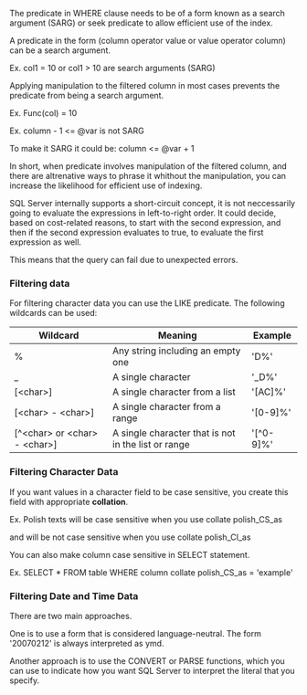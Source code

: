 The predicate in WHERE clause needs to be of a form known as a search argument (SARG) or seek predicate to allow efficient use of the index.

A predicate in the form (column operator value or value operator column) can be a search argument.

Ex.
col1 = 10 or col1 > 10
are search arguments (SARG)

Applying manipulation to the filtered column in most cases prevents the predicate from being a search argument.

Ex.
Func(col) = 10

Ex.
column - 1 <= @var
is not SARG

To make it SARG it could be:
column <= @var + 1

In short, when predicate involves manipulation of the filtered column, and there are altrenative ways to phrase it whithout the manipulation, you can increase the likelihood for efficient use of indexing.

SQL Server internally supports a short-circuit concept, it is not neccessarily going to evaluate the expressions in left-to-right order.
It could decide, based on cost-related reasons, to start with the second expression, and then if the second expression evaluates to true, to evaluate the first expression as well.

This means that the query can fail due to unexpected errors.

### Filtering data

For filtering character data you can use the LIKE predicate.
The following wildcards can be used:

| Wildcard | Meaning | Example |
| --- | --- | --- |
| %   | Any string including an empty one | 'D%' |
| _   | A single character | '_D%' |
| \[&lt;char&gt;\] | A single character from a list | '\[AC\]%' |
| \[&lt;char&gt; - &lt;char&gt;\] | A single character from a range | '\[0-9\]%' |
| \[^&lt;char&gt; or &lt;char&gt; - &lt;char&gt;\] | A single character that is not in the list or range | '\[^0-9\]%' |

### Filtering Character Data

If you want values in a character field to be case sensitive, you create this field with appropriate **collation**.

Ex.
Polish texts will be case sensitive when you use
collate polish\_CS\_as

and will be not case sensitive when you use
collate polish\_CI\_as

You can also make column case sensitive in SELECT statement.

Ex.
SELECT * FROM table WHERE column collate polish\_CS\_as = 'example'

### Filtering Date and Time Data

There are two main approaches.

One is to use a form that is considered language-neutral.
The form '20070212' is always interpreted as ymd.

Another approach is to use the CONVERT or PARSE functions, which you can use to indicate how you want SQL Server to interpret the literal that you specify.
